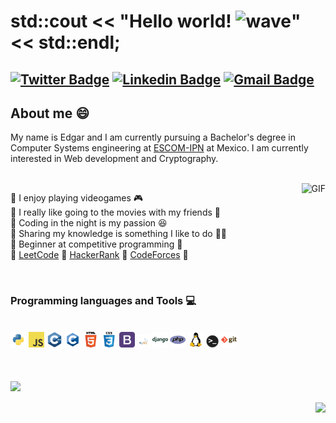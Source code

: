 # std::cout << "Hello world!  <img alt="wave" src="https://raw.githubusercontent.com/MartinHeinz/MartinHeinz/master/wave.gif" width="30px">" << std::endl; 

 ## [![Twitter Badge](https://img.shields.io/badge/-@EdgarRamirezDev-1ca0f1?style=flat-square&labelColor=1ca0f1&logo=twitter&logoColor=white&link=https://twitter.com/EdgarRamirezDev)](https://twitter.com/EdgarRamirezDev) [![Linkedin Badge](https://img.shields.io/badge/-edgarramirezfuentes-blue?style=flat-square&logo=Linkedin&logoColor=white&link=https://www.linkedin.com/in/edgarramirezfuentes/)](https://www.linkedin.com/in/edgarramirezfuentes/) [![Gmail Badge](https://img.shields.io/badge/-edgar.ramirez.fuentes.dev@gmail.com-c14438?style=flat-square&logo=Gmail&logoColor=white&link=mailto:edgar.ramirez.fuentes.dev@gmail.com)](mailto:edgar.ramirez.fuentes.dev@gmail.com)

## About me 😄
My name is Edgar and I am currently pursuing a Bachelor's degree in Computer Systems engineering at [ESCOM-IPN](https://en.wikipedia.org/wiki/ESCOM) at Mexico. I am currently interested in Web development and Cryptography.

<br/>
<img align="right" alt="GIF" src="https://media.giphy.com/media/13HgwGsXF0aiGY/giphy.gif" />

<!--<img align="right" alt="GIF" src="https://media.giphy.com/media/zOvBKUUEERdNm/giphy.gif" />-->

:small_blue_diamond: I enjoy playing videogames 🎮  
:small_blue_diamond: I really like going to the movies with my friends 🍿   
:small_blue_diamond: Coding in the night is my passion 😆    
:small_blue_diamond: Sharing my knowledge is something I like to do 👨‍🏫  
:small_blue_diamond: Beginner at competitive programming 🧠   
    🔺 [LeetCode](https://leetcode.com/EdgarRamirezFuentes/)
    🔺 [HackerRank](https://www.hackerrank.com/EdgarRamirezF)
    🔺 [CodeForces](http://codeforces.com/profile/EdgarRamirezFuentes) 🔺  
<!--:small_blue_diamond: [My resume](https://drive.google.com/file/d/1dRKojhq-PIJ0OBH27wVYMsR_uinq4-5f/view?usp=sharing)-->

<br/>

### Programming languages and Tools :computer:
<br/>
<code><img height="25" src="https://raw.githubusercontent.com/github/explore/80688e429a7d4ef2fca1e82350fe8e3517d3494d/topics/python/python.png"></code>  
<code><img height="25" src="https://raw.githubusercontent.com/github/explore/80688e429a7d4ef2fca1e82350fe8e3517d3494d/topics/javascript/javascript.png"></code>   
<code><img height="25" src="https://raw.githubusercontent.com/github/explore/5c058a388828bb5fde0bcafd4bc867b5bb3f26f3/topics/cpp/cpp.png"></code>  
<code><img height="25" src="https://raw.githubusercontent.com/github/explore/80688e429a7d4ef2fca1e82350fe8e3517d3494d/topics/c/c.png"></code>  
<code><img height="25" src="https://raw.githubusercontent.com/github/explore/80688e429a7d4ef2fca1e82350fe8e3517d3494d/topics/html/html.png"></code>  
<code><img height="25" src="https://raw.githubusercontent.com/github/explore/80688e429a7d4ef2fca1e82350fe8e3517d3494d/topics/css/css.png"></code>  
<code><img height="25" src="https://raw.githubusercontent.com/github/explore/80688e429a7d4ef2fca1e82350fe8e3517d3494d/topics/bootstrap/bootstrap.png"></code>  
<code><img height="20" src="https://raw.githubusercontent.com/github/explore/80688e429a7d4ef2fca1e82350fe8e3517d3494d/topics/mysql/mysql.png"></code> 
<code><img height="25" src="https://raw.githubusercontent.com/github/explore/80688e429a7d4ef2fca1e82350fe8e3517d3494d/topics/django/django.png"></code>  
<code><img height="25" src="https://raw.githubusercontent.com/github/explore/80688e429a7d4ef2fca1e82350fe8e3517d3494d/topics/php/php.png"></code>
<code><img height="25" src="https://raw.githubusercontent.com/github/explore/80688e429a7d4ef2fca1e82350fe8e3517d3494d/topics/linux/linux.png"></code>
<code><img height="20" src="https://raw.githubusercontent.com/github/explore/80688e429a7d4ef2fca1e82350fe8e3517d3494d/topics/terminal/terminal.png"></code>
<code><img height="25" src="https://raw.githubusercontent.com/github/explore/80688e429a7d4ef2fca1e82350fe8e3517d3494d/topics/git/git.png"></code><br/> <br/> 
<br/> 
<br/> 


<a href="https://github.com/EdgarRamirezFuentes">
  <img align="left" src="https://github-readme-stats.vercel.app/api/top-langs/?username=EdgarRamirezFuentes&hide=css,hack&title_color=ffffff&text_color=c9cacc&icon_color=2bbc8a&bg_color=1d1f21"/>
</a>

<br/>
<br/>

<a href="https://github.com/EdgarRamirezFuentes">
  <img align="right" src="https://github-readme-stats.vercel.app/api?username=EdgarRamirezFuentes&show_icons=true&hide_border=true"/>
</a>



 
<!--
**EdgarRamirezFuentes/EdgarRamirezFuentes** is a ✨ _special_ ✨ repository because its `README.md` (this file) appears on your GitHub profile.

Here are some ideas to get you started:

- 🔭 I’m currently working on ...
- 🌱 I’m currently learning ...
- 👯 I’m looking to collaborate on ...
- 🤔 I’m looking for help with ...
- 💬 Ask me about ...
- 📫 How to reach me: ...
- 😄 Pronouns: ...
- ⚡ Fun fact: ...
-->
 
